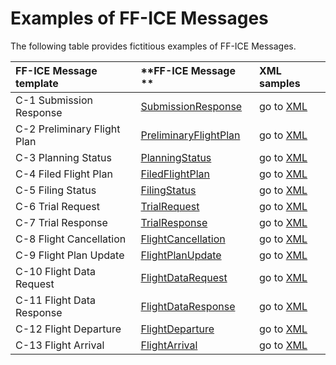 # Examples of FF-ICE Messages

The following table provides fictitious examples of FF-ICE Messages.

| **FF-ICE Message template** | **FF-ICE Message ** | XML samples |
|:-|:-|:-|
| C-1 Submission Response       | [SubmissionResponse][FficeSR]            |  go to [XML]() |
| C-2 Preliminary Flight Plan   | [PreliminaryFlightPlan][FficePFP]        |  go to [XML]() |
| C-3 Planning Status           | [PlanningStatus][FficePS]                |  go to [XML]() |
| C-4 Filed Flight Plan         | [FiledFlightPlan][FficeFFP]              |  go to [XML]() |
| C-5 Filing Status             | [FilingStatus][FficeFS]                  |  go to [XML]() |
| C-6 Trial Request             | [TrialRequest][FficeTRQ]                 |  go to [XML]() |
| C-7 Trial Response            | [TrialResponse][FficeTRP]                |  go to [XML]() |
| C-8 Flight Cancellation       | [FlightCancellation][FficeFC]            |  go to [XML]() |
| C-9 Flight Plan Update        | [FlightPlanUpdate][FficeFPU]             |  go to [XML]() |
| C-10 Flight Data Request      | [FlightDataRequest][FficeFDRQ]           |  go to [XML]() |
| C-11 Flight Data Response     | [FlightDataResponse][FficeFDRP]          |  go to [XML]() |
| C-12 Flight Departure         | [FlightDeparture][FficeFD]               |  go to [XML]() |
| C-13 Flight Arrival           | [FlightArrival][FficeFA]                 |  go to [XML]() |


[FficeFFP]: https://www.fixm.aero/releases/FFICE-Msg-1.1.0/schemas/applications/fficemessage/fficetemplates/filedflightplan/fficemessage/FficeFFP_FficeMessage.xsd
[FficeFS]: https://www.fixm.aero/releases/FFICE-Msg-1.1.0/schemas/applications/fficemessage/fficetemplates/filingstatus/fficemessage/FficeFS_FficeMessage.xsd
[FficeFA]: https://www.fixm.aero/releases/FFICE-Msg-1.1.0/schemas/applications/fficemessage/fficetemplates/flightarrival/fficemessage/FficeFA_FficeMessage.xsd
[FficeFC]: https://www.fixm.aero/releases/FFICE-Msg-1.1.0/schemas/applications/fficemessage/fficetemplates/flightcancellation/fficemessage/FficeFC_FficeMessage.xsd
[FficeFDRQ]: https://www.fixm.aero/releases/FFICE-Msg-1.1.0/schemas/applications/fficemessage/fficetemplates/flightdatarequest/fficemessage/FficeFDRQ_FficeMessage.xsd
[FficeFDRP]: https://www.fixm.aero/releases/FFICE-Msg-1.1.0/schemas/applications/fficemessage/fficetemplates/flightdataresponse/fficemessage/FficeFDRP_FficeMessage.xsd
[FficeFD]: https://www.fixm.aero/releases/FFICE-Msg-1.1.0/schemas/applications/fficemessage/fficetemplates/flightdeparture/fficemessage/FficeFD_FficeMessage.xsd
[FficeFPU]: https://www.fixm.aero/releases/FFICE-Msg-1.1.0/schemas/applications/fficemessage/fficetemplates/flightplanupdate/fficemessage/FficeFPU_FficeMessage.xsd
[FficePS]: https://www.fixm.aero/releases/FFICE-Msg-1.1.0/schemas/applications/fficemessage/fficetemplates/planningstatus/fficemessage/FficePS_FficeMessage.xsd
[FficePFP]: https://www.fixm.aero/releases/FFICE-Msg-1.1.0/schemas/applications/fficemessage/fficetemplates/preliminaryflightplan/fficemessage/FficePFP_FficeMessage.xsd
[FficeSR]: https://www.fixm.aero/releases/FFICE-Msg-1.1.0/schemas/applications/fficemessage/fficetemplates/submissionresponse/fficemessage/FficeSR_FficeMessage.xsd
[FficeTRQ]: https://www.fixm.aero/releases/FFICE-Msg-1.1.0/schemas/applications/fficemessage/fficetemplates/trialrequest/fficemessage/FficeTRQ_FficeMessage.xsd
[FficeTRP]: https://www.fixm.aero/releases/FFICE-Msg-1.1.0/schemas/applications/fficemessage/fficetemplates/trialresponse/fficemessage/FficeTRP_FficeMessage.xsd
